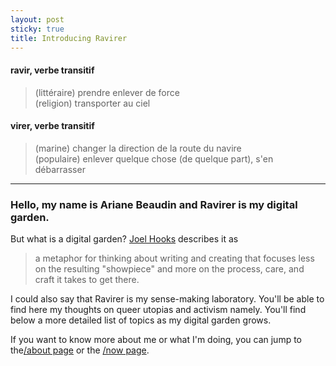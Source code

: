 ```yaml
---
layout: post
sticky: true
title: Introducing Ravirer
---
```


#### **ravir**, verbe transitif
> (littéraire) prendre enlever de force  
> (religion) transporter au ciel

#### **virer**, verbe transitif
> (marine) changer la direction de la route du navire   
> (populaire) enlever quelque chose (de quelque part), s'en débarrasser  

---

### Hello, my name is Ariane Beaudin and Ravirer is my digital garden.

But what is a digital garden? [Joel Hooks](https://joelhooks.com/digital-garden "Joel Hooks") describes it as

> a metaphor for thinking about writing and creating that focuses less on the resulting "showpiece" and more on the process, care, and craft it takes to get there.

I could also say that Ravirer is my sense-making laboratory.  You'll be able to find here my thoughts on queer utopias and activism namely. You'll find below a more detailed list of topics as my digital garden grows.

If you want to know more about me or what I'm doing, you can jump to the[/about page](http://ravirer.com/about) or the [/now page](http://www.ravirer.com/now).

